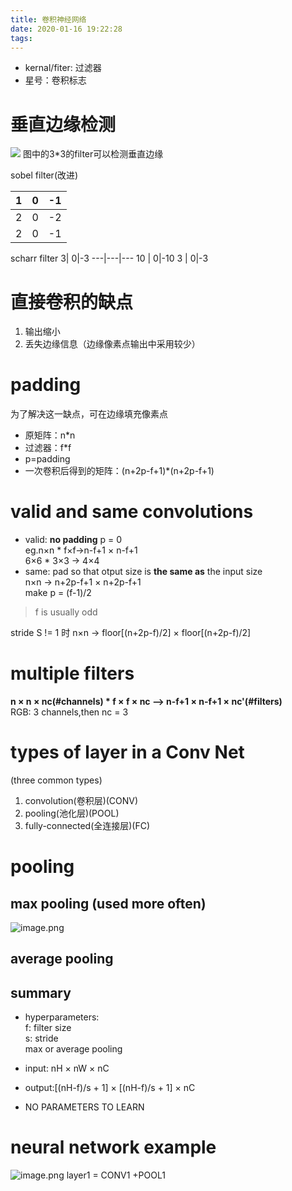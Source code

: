 ```yaml
---
title: 卷积神经网络
date: 2020-01-16 19:22:28
tags:
---
```

* kernal/fiter: 过滤器  
* 星号：卷积标志
<!--more-->
# 垂直边缘检测
![](https://upload-images.jianshu.io/upload_images/13964980-150b22d95874beb3.png?imageMogr2/auto-orient/strip%7CimageView2/2/w/1240)
图中的3*3的filter可以检测垂直边缘 

sobel filter(改进)

1| 0|-1
---|---|---
2 | 0|-2
2 | 0|-1
scharr filter
3| 0|-3
---|---|---
10 | 0|-10
3 | 0|-3
# 直接卷积的缺点
1. 输出缩小
2. 丢失边缘信息（边缘像素点输出中采用较少）

# padding
为了解决这一缺点，可在边缘填充像素点
* 原矩阵：n*n
* 过滤器：f*f
* p=padding
* 一次卷积后得到的矩阵：(n+2p-f+1)*(n+2p-f+1)

# valid and same convolutions
* valid: **no padding** p  = 0   
eg.n×n * f×f->n-f+1 × n-f+1  
6×6 * 3×3 -> 4×4
* same: pad so that otput size is **the same as** the input size  
n×n -> n+2p-f+1 × n+2p-f+1  
make p = (f-1)/2   
> f is usually odd

stride S != 1 时
n×n -> floor[(n+2p-f)/2] × floor[(n+2p-f)/2]  

# multiple filters
**n × n × nc(#channels)  *  f × f × nc  -->  n-f+1 × n-f+1 × nc'(#filters)**  
RGB: 3 channels,then nc = 3  

# types of layer in a Conv Net 
(three common types)
1. convolution(卷积层)(CONV)
2. pooling(池化层)(POOL)
3. fully-connected(全连接层)(FC)  


# pooling
## max pooling (used more often)  
![image.png](https://upload-images.jianshu.io/upload_images/13964980-63ebc62cb7e78e25.png?imageMogr2/auto-orient/strip%7CimageView2/2/w/1240)
## average pooling 
## summary  
* hyperparameters:   
  f: filter size  
  s: stride   
  max or average pooling

* input: nH × nW × nC
* output:[(nH-f)/s + 1] × [(nH-f)/s + 1] × nC 
* NO PARAMETERS TO LEARN

# neural network example
![image.png](https://upload-images.jianshu.io/upload_images/13964980-d7505c1a431097e9.png?imageMogr2/auto-orient/strip%7CimageView2/2/w/1240) 
layer1 = CONV1 +POOL1
